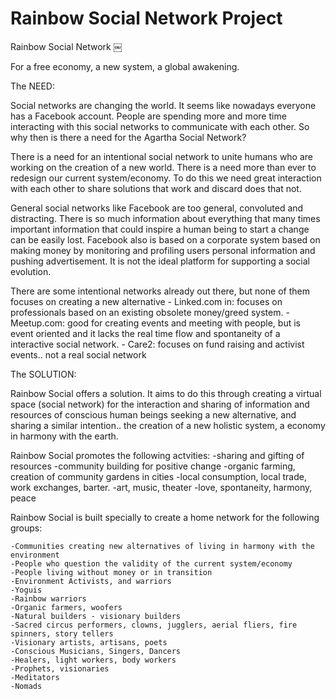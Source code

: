 Rainbow Social Network Project
=======
Rainbow Social Network ￼

For a free economy, a new system, a global awakening.

The NEED:

Social networks are changing the world. It seems like nowadays everyone has a Facebook account. People are spending more and more time interacting with this social networks to communicate with each other. So why then is there a need for the Agartha Social Network?

There is a need for an intentional social network to unite humans who are working on the creation of a new world. There is a need more than ever to redesign our current system/economy. To do this we need great interaction with each other to share solutions that work and discard does that not.

General social networks like Facebook are too general, convoluted and distracting. There is so much information about everything that many times important information that could inspire a human being to start a change can be easily lost. Facebook also is based on a corporate system based on making money by monitoring and profiling users personal information and pushing advertisement. It is not the ideal platform for supporting a social evolution.

There are some intentional networks already out there, but none of them focuses on creating a new alternative
	- Linked.com in: focuses on professionals based on an existing obsolete money/greed system.
	- Meetup.com: good for creating events and meeting with people, but is event oriented and it lacks the real time flow and 	  spontaneity of a interactive social network.
	- Care2: focuses on fund raising and activist events.. not a real social network 


The SOLUTION:

Rainbow Social offers a solution. It aims to do this through creating a virtual space (social network) for the interaction and sharing of information and resources of conscious human beings seeking a new alternative, and sharing a similar intention.. the creation of a new holistic system, a economy in harmony with the earth.

Rainbow Social promotes the following actvities: 
	-sharing and gifting of resources
	-community building for positive change
	-organic farming, creation of community gardens in cities
	-local consumption, local trade, work exchanges, barter. 
	-art, music, theater
	-love, spontaneity, harmony, peace

Rainbow Social is built specially to create a home network for the following groups:

	-Communities creating new alternatives of living in harmony with the environment
	-People who question the validity of the current system/economy
	-People living without money or in transition
	-Environment Activists, and warriors
	-Yoguis
	-Rainbow warriors
	-Organic farmers, woofers
	-Natural builders - visionary builders
	-Sacred circus performers, clowns, jugglers, aerial fliers, fire spinners, story tellers
	-Visionary artists, artisans, poets
	-Conscious Musicians, Singers, Dancers
	-Healers, light workers, body workers
	-Prophets, visionaries
	-Meditators
	-Nomads






















	￼




